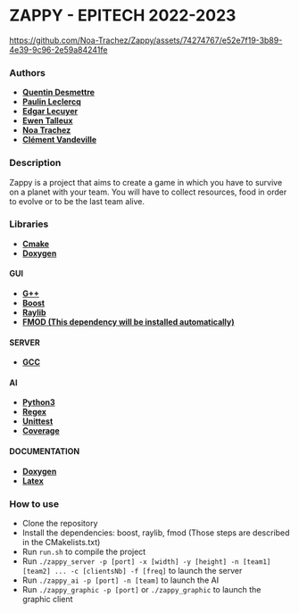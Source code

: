 # ZAPPY - EPITECH 2022-2023

https://github.com/Noa-Trachez/Zappy/assets/74274767/e52e7f19-3b89-4e39-9c96-2e59a84241fe

### Authors
- [**Quentin Desmettre**](https://github.com/Quentin-Desmettre)
- [**Paulin Leclercq**](https://github.com/Paulin-Leclercq)
- [**Edgar Lecuyer**](https://github.com/EdgarLec)
- [**Ewen Talleux**](https://github.com/TalleuxEwen)
- [**Noa Trachez**](https://github.com/Noa-Trachez)
- [**Clément Vandeville**](https://github.com/ClementVand)

### Description
Zappy is a project that aims to create a game in which you have to survive on a planet with your team. You will have to collect resources, food in order to evolve or to be the last team alive.


### Libraries
- [**Cmake**](https://cmake.org/)
- [**Doxygen**](https://www.doxygen.nl/index.html)

#### GUI
- [**G++**](https://gcc.gnu.org/)
- [**Boost**](https://www.boost.org/)
- [**Raylib**](https://www.raylib.com/)
- [**FMOD (This dependency will be installed automatically)**](https://www.fmod.com/)

#### SERVER
- [**GCC**](https://gcc.gnu.org/)

#### AI
- [**Python3**](https://www.python.org/)
- [**Regex**](https://docs.python.org/3/library/re.html)
- [**Unittest**](https://docs.python.org/3/library/unittest.html)
- [**Coverage**](https://coverage.readthedocs.io/en/coverage-5.5/)

#### DOCUMENTATION
- [**Doxygen**](https://www.doxygen.nl/index.html)
- [**Latex**](https://www.latex-project.org/)

### How to use
- Clone the repository
- Install the dependencies: boost, raylib, fmod (Those steps are described in the CMakelists.txt)
- Run `run.sh` to compile the project
- Run `./zappy_server -p [port] -x [width] -y [height] -n [team1] [team2] ... -c [clientsNb] -f [freq]` to launch the server
- Run `./zappy_ai -p [port] -n [team]` to launch the AI
- Run `./zappy_graphic -p [port]` or  `./zappy_graphic` to launch the graphic client

